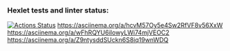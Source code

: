 ### Hexlet tests and linter status:
[![Actions Status](https://github.com/NowUKnow1/java-project-lvl1/workflows/hexlet-check/badge.svg)](https://github.com/NowUKnow1/java-project-lvl1/actions)
https://asciinema.org/a/hcvM57Oy5e4Sw2RfVF8v56XxW
https://asciinema.org/a/wFhRQYU6iIowyLWi74mjVEOC2
https://asciinema.org/a/Z9ntysddSUckn6S8iq19wnWDQ
